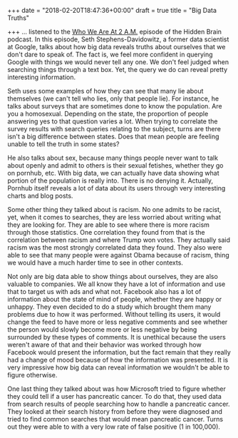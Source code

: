 +++
date = "2018-02-20T18:47:36+00:00"
draft = true
title = "Big Data Truths"

+++
... listened to the [Who We Are At 2 A.M.](https://www.npr.org/2017/05/01/526399881/what-our-google-searches-reveal-about-who-we-really-are) episode of the Hidden Brain podcast. In this episode, Seth Stephens-Davidowitz, a former data scientist at Google, talks about how big data reveals truths about ourselves that we don't dare to speak of. The fact is, we feel more confident in querying Google with things we would never tell any one. We don't feel judged when searching things through a text box. Yet, the query we do can reveal pretty interesting information.

Seth uses some examples of how they can see that many lie about themselves (we can't tell who lies, only that people lie). For instance, he talks about surveys that are sometimes done to know the population. Are you a homosexual. Depending on the state, the proportion of people answering yes to that question varies a lot. When trying to correlate the survey results with search queries relating to the subject, turns are there isn't a big difference between states. Does that mean people are feeling unable to tell the truth in some states?

He also talks about sex, because many things people never want to talk about openly and admit to others is their sexual fetishes, whether they go on pornhub, etc. With big data, we can actually have data showing what portion of the population is really into. There is no denying it. Actually, Pornhub itself reveals a lot of data about its users through very interesting charts and blog posts.

Some other thing they talked about is racism. No one admits to be racist, yet, when it comes to searches, they are less worried about writing what they are looking for. They are able to see where there is more racism through those statistics. One correlation they found from that is the correlation between racism and where Trump won votes. They actually said racism was the most strongly correlated data they found. They also were able to see that many people were against Obama because of racism, thing we would have a much harder time to see in other contexts.

Not only are big data able to show things about ourselves, they are also valuable to companies. We all know they have a lot of information and use that to target us with ads and what not. Facebook also has a lot of information about the state of mind of people, whether they are happy or unhappy. They even decided to do a study which brought them many problems due to how it was performed. Without telling its users, it would change the feed to have more or less negative comments and see whether the person would slowly become more or less negative by being surrounded by these types of comments. It is unethical because the users weren't aware of that and their behavior was worked through how Facebook would present the information, but the fact remain that they really had a change of mood because of how the information was presented. It is very impressive how big data can reveal information we wouldn't be able to figure otherwise.

One last thing they talked about was how Microsoft tried to figure whether they could tell if a user has pancreatic cancer. To do that, they used data from search results of people searching how to handle a pancreatic cancer. They looked at their search history from before they were diagnosed and tried to find common searches that would mean pancreatic cancer. Turns out they were able to with a very low rate of false positive (1 in 100,000).